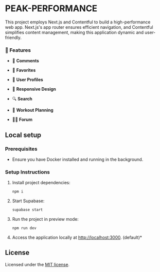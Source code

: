 # PEAK-PERFORMANCE

This project employs Next.js and Contentful to build a high-performance web app. Next.js's app router ensures efficient navigation, and Contentful simplifies content management, making this application dynamic and user-friendly.

### 🚀 Features

-   💬 **Comments**

-   📁 **Favorites**

-   👤 **User Profiles**

-   📱 **Responsive Design**

-   🔍 **Search**

-   📅 **Workout Planning**

-   💬💼 **Forum**

## Local setup

### Prerequisites

-   Ensure you have Docker installed and running in the background.

### Setup Instructions

1. Install project dependencies:

    ```bash
    npm i
    ```

2. Start Supabase:

    ```bash
    supabase start
    ```

3. Run the project in preview mode:

    ```bash
    npm run dev
    ```

4. Access the application locally at [http://localhost:3000](http://localhost:3000). (default)\*

## License

Licensed under the [MIT license](https://github.com/shadcn/ui/blob/main/LICENSE.md).
